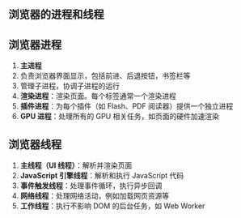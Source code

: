 ## 浏览器的进程和线程

##  浏览器进程

1.  **主进程**
   1. 负责浏览器界面显示，包括前进、后退按钮，书签栏等
   2. 管理子进程，协调子进程的运行
2. **渲染进程**：渲染页面。每个标签通常一个渲染进程
3. **插件进程**：为每个插件（如 Flash、PDF 阅读器）提供一个独立进程
4. **GPU 进程**：处理所有的 GPU 相关任务，如页面的硬件加速渲染

## 浏览器线程

1. **主线程（UI 线程）**：解析并渲染页面
2. **JavaScript 引擎线程**：解析和执行 JavaScript 代码
3. **事件触发线程**：处理事件循环，执行异步回调
4. **网络线程**：处理网络活动，例如加载网页资源等
5. **工作线程**：执行不影响 DOM 的后台任务，如 Web Worker
